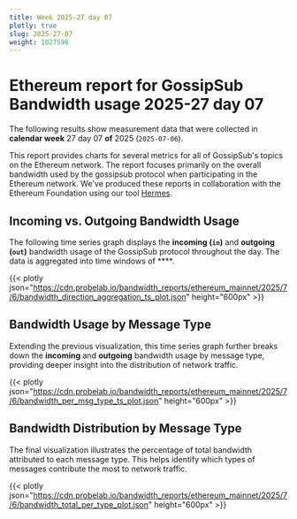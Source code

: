 ```yaml
---
title: Week 2025-27 day 07
plotly: true
slug: 2025-27-07
weight: 1027596
---
```


# Ethereum report for GossipSub Bandwidth usage 2025-27 day 07

The following results show measurement data that were collected in **calendar week** 27  day 07 **of** 
2025 (`2025-07-06`).

This report provides charts for several metrics for all of GossipSub's topics on the Ethereum network.
The report focuses primarily on the overall bandwidth used by the gossipsub protocol when participating in the Ethereum network.
We've produced these reports in collaboration with the Ethereum Foundation using our tool [Hermes](/tools/hermes/).

## Incoming vs. Outgoing Bandwidth Usage
The following time series graph displays the **incoming (`in`)** and **outgoing (`out`)** bandwidth usage of the GossipSub protocol throughout the day. The data is aggregated into time windows of ****.

{{< plotly json="https://cdn.probelab.io/bandwidth_reports/ethereum_mainnet/2025/7/6/bandwidth_direction_aggregation_ts_plot.json" height="600px" >}}

## Bandwidth Usage by Message Type
Extending the previous visualization, this time series graph further breaks down the **incoming** and **outgoing** bandwidth usage by message type, providing deeper insight into the distribution of network traffic.

{{< plotly json="https://cdn.probelab.io/bandwidth_reports/ethereum_mainnet/2025/7/6/bandwidth_per_msg_type_ts_plot.json" height="600px" >}}

## Bandwidth Distribution by Message Type
The final visualization illustrates the percentage of total bandwidth attributed to each message type. This helps identify which types of messages contribute the most to network traffic.

{{< plotly json="https://cdn.probelab.io/bandwidth_reports/ethereum_mainnet/2025/7/6/bandwidth_total_per_type_plot.json" height="600px" >}}
